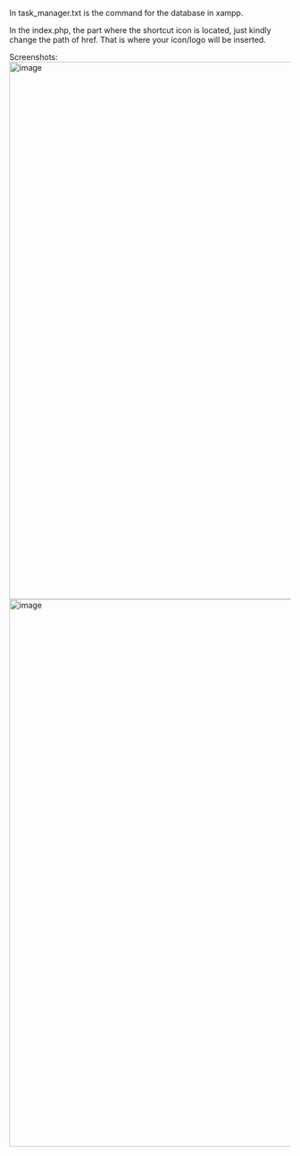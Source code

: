 In task_manager.txt is the command for the database in xampp.

In the index.php, the part where the shortcut icon is located, just kindly change the path of href. That is where your icon/logo will be inserted.


Screenshots:
<img width="1919" height="961" alt="image" src="https://github.com/user-attachments/assets/6ad27559-cfaa-4236-bab0-d6b50afe75e4" />
<img width="1912" height="979" alt="image" src="https://github.com/user-attachments/assets/fb472967-c918-4276-8b20-24b008bdeee4" />

